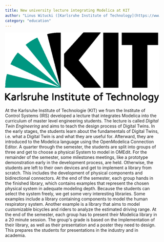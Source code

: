 ```yaml
---
title: New university lecture integrating Modelica at KIT
author: "Linus Witucki ([Karlsruhe Institute of Technology](https://www.kit.edu/))"
category: "education"
---
```


![KIT logo](KITlogo.png "KIT Logo")

At the Karlsruhe Institute of Technologie (KIT) we from the Institute of Control Systems (IRS) developed a lecture that integrates Modelica into the curriculum of master level engineering students.
The lecture is called *Digital Twin Engineering* and aims to teach the design process of Digital Twins.
In the early stages, the students learn about the fundamentals of Digital Twins, i.e. what a Digital Twin is and what they are useful for.
Afterward, they are introduced to the Modelica language using the OpenModelica Connection Editor.
A quarter through the semester, the students are split into groups of three and get to choose a physical System to model in OMEdit.
For the remainder of the semester, some milestones meetings, like a prototype demonstration early in the development process, are held.
Otherwise, the students are left to their own devices and get to implement a library from scratch.
This includes the development of physical components and bidirectional connectors.
At the end of the semester, each group hands in the finished library, which contains examples that represent the chosen physical system in adequate modeling depth.
Because the students can select the system freely, we get some very interesting libraries.
Some examples include a library containing components to model the human respiratory system. 
Another example is a library that aims to model customizable bicycles and riders to analyze the estimated driving range.
At the end of the semester, each group has to present their Modelica library in a 20 minute session.
The group's grade is based on the Implementation of their library, as well as their presentation and a poster they need to design.
This prepares the students for presentations in the industry and in academia.
